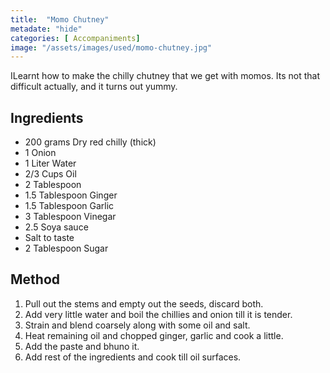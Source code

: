 ```yaml
---
title:  "Momo Chutney"
metadate: "hide"
categories: [ Accompaniments]
image: "/assets/images/used/momo-chutney.jpg"
---
```


ILearnt how to make the chilly chutney that we get with momos. Its not that difficult actually, and it turns out yummy. 

## Ingredients

- 200 grams Dry red chilly (thick) 
- 1 Onion 
- 1 Liter Water 
- 2/3 Cups Oil 
- 2 Tablespoon 
- 1.5 Tablespoon Ginger 
- 1.5 Tablespoon Garlic 
- 3 Tablespoon Vinegar 
- 2.5 Soya sauce 
- Salt to taste
- 2 Tablespoon Sugar

## Method

1. Pull out the stems and empty out the seeds, discard both. 
2. Add very little water and boil the chillies and onion till it is tender. 
3. Strain and blend coarsely along with some oil and salt. 
4. Heat remaining oil and chopped ginger, garlic and cook a little. 
5. Add the paste and bhuno it. 
6. Add rest of the ingredients and cook till oil surfaces.

